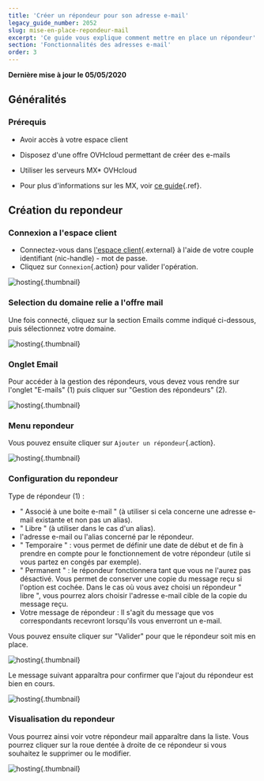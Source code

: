 ```yaml
---
title: 'Créer un répondeur pour son adresse e-mail'
legacy_guide_number: 2052
slug: mise-en-place-repondeur-mail
excerpt: 'Ce guide vous explique comment mettre en place un répondeur'
section: 'Fonctionnalités des adresses e-mail'
order: 3
---
```


**Dernière mise à jour le 05/05/2020**

## Généralités

### Prérequis
- Avoir accès à votre espace client
- Disposez d'une offre OVHcloud permettant de créer des e-mails
- Utiliser les serveurs MX* OVHcloud

- Pour plus d'informations sur les MX, voir [ce guide]({legacy}2003){.ref}.


## Création du repondeur

### Connexion a l'espace client
- Connectez-vous dans [l'espace
client](https://www.ovh.com/manager/web){.external} à l'aide de votre couple identifiant (nic-handle) - mot de passe.
- Cliquez sur `Connexion`{.action} pour valider l'opération.


![hosting](images/img_3592.jpg){.thumbnail}


### Selection du domaine relie a l'offre mail
Une fois connecté, cliquez sur la section Emails comme indiqué ci-dessous, puis sélectionnez votre domaine.


![hosting](images/img_3600.jpg){.thumbnail}


### Onglet Email
Pour accéder à la gestion des répondeurs, vous devez vous rendre sur l'onglet "E-mails" (1) puis cliquer sur "Gestion des répondeurs" (2).


![hosting](images/img_3597.jpg){.thumbnail}


### Menu repondeur
Vous pouvez ensuite cliquer sur `Ajouter un répondeur`{.action}.


![hosting](images/img_3598.jpg){.thumbnail}


### Configuration du repondeur
Type de répondeur (1) :

- " Associé à une boite e-mail " (à utiliser si cela concerne une adresse e-mail existante et non pas un alias).
- " Libre " (à utiliser dans le cas d'un alias).
- l'adresse e-mail ou l'alias concerné par le répondeur.
- " Temporaire " : vous permet de définir une date de début et de fin à prendre en compte pour le fonctionnement de votre répondeur (utile si vous partez en congés par exemple).
- " Permanent " : le répondeur fonctionnera tant que vous ne l'aurez pas désactivé. Vous permet de conserver une copie du message reçu si l'option est cochée. Dans le cas où vous avez choisi un répondeur " libre ", vous pourrez alors choisir l'adresse e-mail cible de la copie du message reçu.
- Votre message de répondeur : Il s'agit du message que vos correspondants recevront lorsqu'ils vous enverront un e-mail.

Vous pouvez ensuite cliquer sur "Valider" pour que le répondeur soit mis en place.


![hosting](images/img_3589.jpg){.thumbnail}

Le message suivant apparaîtra pour confirmer que l'ajout du répondeur est bien en cours.


![hosting](images/img_3590.jpg){.thumbnail}


### Visualisation du repondeur
Vous pourrez ainsi voir votre répondeur mail apparaître dans la liste. Vous pourrez cliquer sur la roue dentée à droite de ce répondeur si vous souhaitez le supprimer ou le modifier.


![hosting](images/img_3599.jpg){.thumbnail}
